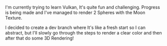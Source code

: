 I'm currently trying to learn Vulkan, It's quite fun and challenging. Progress is being made and I've managed to render 2 Spheres with the Moon Texture.

I decided to create a dev branch where It's like a fresh start so I can abstract, 
but I'll slowly go through the steps to render a clear color and then after that do some 3D Rendering!
